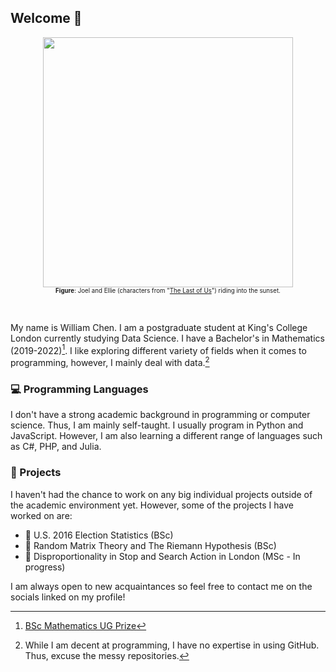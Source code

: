 ## Welcome :wave:

<div align="center">
<figure>
<img src="https://user-images.githubusercontent.com/79821802/222799355-25223975-4d78-470c-8b20-3be157032ac9.gif" width="400"/><br>
<figcaption><sub><sup><b>Figure</b>: Joel and Ellie (characters from "<a href="https://www.imdb.com/title/tt3581920/" alt="IMDb">The Last of Us</a>") riding into the sunset.</sup></sub></figcaption>
<figure>
</div>
<br>

My name is William Chen. I am a postgraduate student at King's College London currently studying Data Science. I have a Bachelor's in Mathematics (2019-2022)[^undergradprize]. I like exploring different variety of fields when it comes to programming, however, I mainly deal with data.[^disclaimer]

### :computer: Programming Languages

I don't have a strong academic background in programming or computer science. Thus, I am mainly self-taught. I usually program in Python and JavaScript. However, I am also learning a different range of languages such as C#, PHP, and Julia.

### :file_folder: Projects

I haven't had the chance to work on any big individual projects outside of the academic environment yet. However, some of the projects I have worked on are:
- :busts_in_silhouette: U.S. 2016 Election Statistics (BSc)
- :bust_in_silhouette: Random Matrix Theory and The Riemann Hypothesis (BSc)
- :bust_in_silhouette: Disproportionality in Stop and Search Action in London (MSc - In progress)

I am always open to new acquaintances so feel free to contact me on the socials linked on my profile! 

[^undergradprize]: [BSc Mathematics UG Prize](http://www.sussex.ac.uk/maths/ugstudy/ugprizes)
[^disclaimer]: While I am decent at programming, I have no expertise in using GitHub. Thus, excuse the messy repositories.
